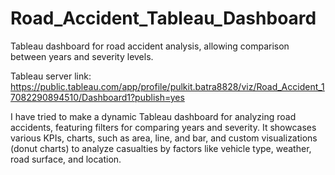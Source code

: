 # Road_Accident_Tableau_Dashboard
Tableau dashboard for road accident analysis, allowing comparison between years and severity levels.

Tableau server link: https://public.tableau.com/app/profile/pulkit.batra8828/viz/Road_Accident_17082290894510/Dashboard1?publish=yes

I have tried to make a dynamic Tableau dashboard for analyzing road accidents, featuring filters for comparing years and severity. It showcases various KPIs, charts, such as area, line, and bar, and custom visualizations (donut charts) to analyze casualties by factors like vehicle type, weather, road surface, and location. 

